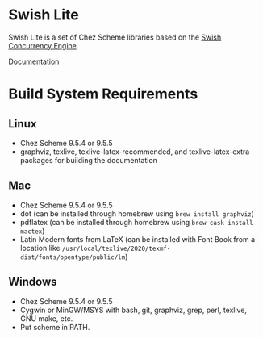 # Swish Lite

Swish Lite is a set of Chez Scheme libraries based on the [Swish
Concurrency Engine](https://github.com/indigobio/swish).

[Documentation](https://indigobio.github.io/swish-lite/swish-lite.pdf)

# Build System Requirements

## Linux

- Chez Scheme 9.5.4 or 9.5.5
- graphviz, texlive, texlive-latex-recommended, and texlive-latex-extra packages for building the documentation

## Mac

- Chez Scheme 9.5.4 or 9.5.5
- dot (can be installed through homebrew using `brew install graphviz`)
- pdflatex (can be installed through homebrew using `brew cask install mactex`)
- Latin Modern fonts from LaTeX (can be installed with Font Book from a location like `/usr/local/texlive/2020/texmf-dist/fonts/opentype/public/lm`)

## Windows

- Chez Scheme 9.5.4 or 9.5.5
- Cygwin or MinGW/MSYS with bash, git, graphviz, grep, perl, texlive,
  GNU make, etc.
- Put scheme in PATH.
